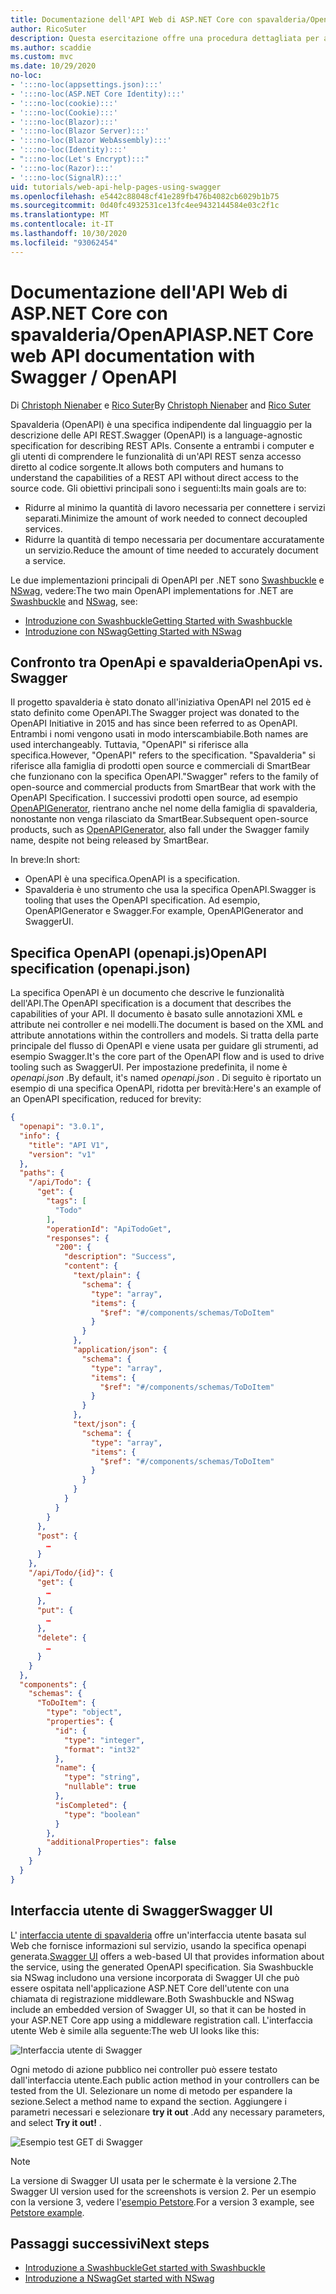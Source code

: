 ```yaml
---
title: Documentazione dell'API Web di ASP.NET Core con spavalderia/OpenAPI
author: RicoSuter
description: Questa esercitazione offre una procedura dettagliata per aggiungere spavalderia per generare la documentazione e le pagine della Guida per un'app per le API Web.
ms.author: scaddie
ms.custom: mvc
ms.date: 10/29/2020
no-loc:
- ':::no-loc(appsettings.json):::'
- ':::no-loc(ASP.NET Core Identity):::'
- ':::no-loc(cookie):::'
- ':::no-loc(Cookie):::'
- ':::no-loc(Blazor):::'
- ':::no-loc(Blazor Server):::'
- ':::no-loc(Blazor WebAssembly):::'
- ':::no-loc(Identity):::'
- ":::no-loc(Let's Encrypt):::"
- ':::no-loc(Razor):::'
- ':::no-loc(SignalR):::'
uid: tutorials/web-api-help-pages-using-swagger
ms.openlocfilehash: e5442c88048cf41e289fb476b4082cb6029b1b75
ms.sourcegitcommit: 0d40fc4932531ce13fc4ee9432144584e03c2f1c
ms.translationtype: MT
ms.contentlocale: it-IT
ms.lasthandoff: 10/30/2020
ms.locfileid: "93062454"
---
```

# <a name="aspnet-core-web-api-documentation-with-swagger--openapi"></a><span data-ttu-id="7c50d-103">Documentazione dell'API Web di ASP.NET Core con spavalderia/OpenAPI</span><span class="sxs-lookup"><span data-stu-id="7c50d-103">ASP.NET Core web API documentation with Swagger / OpenAPI</span></span>

<span data-ttu-id="7c50d-104">Di [Christoph Nienaber](https://twitter.com/zuckerthoben) e [Rico Suter](https://blog.rsuter.com/)</span><span class="sxs-lookup"><span data-stu-id="7c50d-104">By [Christoph Nienaber](https://twitter.com/zuckerthoben) and [Rico Suter](https://blog.rsuter.com/)</span></span>

<span data-ttu-id="7c50d-105">Spavalderia (OpenAPI) è una specifica indipendente dal linguaggio per la descrizione delle API REST.</span><span class="sxs-lookup"><span data-stu-id="7c50d-105">Swagger (OpenAPI) is a language-agnostic specification for describing REST APIs.</span></span> <span data-ttu-id="7c50d-106">Consente a entrambi i computer e gli utenti di comprendere le funzionalità di un'API REST senza accesso diretto al codice sorgente.</span><span class="sxs-lookup"><span data-stu-id="7c50d-106">It allows both computers and humans to understand the capabilities of a REST API without direct access to the source code.</span></span> <span data-ttu-id="7c50d-107">Gli obiettivi principali sono i seguenti:</span><span class="sxs-lookup"><span data-stu-id="7c50d-107">Its main goals are to:</span></span>

* <span data-ttu-id="7c50d-108">Ridurre al minimo la quantità di lavoro necessaria per connettere i servizi separati.</span><span class="sxs-lookup"><span data-stu-id="7c50d-108">Minimize the amount of work needed to connect decoupled services.</span></span>
* <span data-ttu-id="7c50d-109">Ridurre la quantità di tempo necessaria per documentare accuratamente un servizio.</span><span class="sxs-lookup"><span data-stu-id="7c50d-109">Reduce the amount of time needed to accurately document a service.</span></span>

<span data-ttu-id="7c50d-110">Le due implementazioni principali di OpenAPI per .NET sono [Swashbuckle](https://github.com/domaindrivendev/Swashbuckle.AspNetCore) e [NSwag](https://github.com/RicoSuter/NSwag), vedere:</span><span class="sxs-lookup"><span data-stu-id="7c50d-110">The two main OpenAPI implementations for .NET are [Swashbuckle](https://github.com/domaindrivendev/Swashbuckle.AspNetCore) and [NSwag](https://github.com/RicoSuter/NSwag), see:</span></span>

* [<span data-ttu-id="7c50d-111">Introduzione con Swashbuckle</span><span class="sxs-lookup"><span data-stu-id="7c50d-111">Getting Started with Swashbuckle</span></span>](xref:tutorials/get-started-with-swashbuckle)
* [<span data-ttu-id="7c50d-112">Introduzione con NSwag</span><span class="sxs-lookup"><span data-stu-id="7c50d-112">Getting Started with NSwag</span></span>](xref:tutorials/get-started-with-nswag)

## <a name="openapi-vs-swagger"></a><span data-ttu-id="7c50d-113">Confronto tra OpenApi e spavalderia</span><span class="sxs-lookup"><span data-stu-id="7c50d-113">OpenApi vs. Swagger</span></span>

<span data-ttu-id="7c50d-114">Il progetto spavalderia è stato donato all'iniziativa OpenAPI nel 2015 ed è stato definito come OpenAPI.</span><span class="sxs-lookup"><span data-stu-id="7c50d-114">The Swagger project was donated to the OpenAPI Initiative in 2015 and has since been referred to as OpenAPI.</span></span> <span data-ttu-id="7c50d-115">Entrambi i nomi vengono usati in modo interscambiabile.</span><span class="sxs-lookup"><span data-stu-id="7c50d-115">Both names are used interchangeably.</span></span> <span data-ttu-id="7c50d-116">Tuttavia, "OpenAPI" si riferisce alla specifica.</span><span class="sxs-lookup"><span data-stu-id="7c50d-116">However, "OpenAPI" refers to the specification.</span></span> <span data-ttu-id="7c50d-117">"Spavalderia" si riferisce alla famiglia di prodotti open source e commerciali di SmartBear che funzionano con la specifica OpenAPI.</span><span class="sxs-lookup"><span data-stu-id="7c50d-117">"Swagger" refers to the family of open-source and commercial products from SmartBear that work with the OpenAPI Specification.</span></span> <span data-ttu-id="7c50d-118">I successivi prodotti open source, ad esempio [OpenAPIGenerator](https://github.com/OpenAPITools/openapi-generator), rientrano anche nel nome della famiglia di spavalderia, nonostante non venga rilasciato da SmartBear.</span><span class="sxs-lookup"><span data-stu-id="7c50d-118">Subsequent open-source products, such as [OpenAPIGenerator](https://github.com/OpenAPITools/openapi-generator), also fall under the Swagger family name, despite not being released by SmartBear.</span></span>

<span data-ttu-id="7c50d-119">In breve:</span><span class="sxs-lookup"><span data-stu-id="7c50d-119">In short:</span></span>

* <span data-ttu-id="7c50d-120">OpenAPI è una specifica.</span><span class="sxs-lookup"><span data-stu-id="7c50d-120">OpenAPI is a specification.</span></span>
* <span data-ttu-id="7c50d-121">Spavalderia è uno strumento che usa la specifica OpenAPI.</span><span class="sxs-lookup"><span data-stu-id="7c50d-121">Swagger is tooling that uses the OpenAPI specification.</span></span> <span data-ttu-id="7c50d-122">Ad esempio, OpenAPIGenerator e Swagger.</span><span class="sxs-lookup"><span data-stu-id="7c50d-122">For example, OpenAPIGenerator and SwaggerUI.</span></span>

## <a name="openapi-specification-openapijson"></a><span data-ttu-id="7c50d-123">Specifica OpenAPI (openapi.js)</span><span class="sxs-lookup"><span data-stu-id="7c50d-123">OpenAPI specification (openapi.json)</span></span>

<span data-ttu-id="7c50d-124">La specifica OpenAPI è un documento che descrive le funzionalità dell'API.</span><span class="sxs-lookup"><span data-stu-id="7c50d-124">The OpenAPI specification is a document that describes the capabilities of your API.</span></span> <span data-ttu-id="7c50d-125">Il documento è basato sulle annotazioni XML e attribute nei controller e nei modelli.</span><span class="sxs-lookup"><span data-stu-id="7c50d-125">The document is based on the XML and attribute annotations within the controllers and models.</span></span> <span data-ttu-id="7c50d-126">Si tratta della parte principale del flusso di OpenAPI e viene usata per guidare gli strumenti, ad esempio Swagger.</span><span class="sxs-lookup"><span data-stu-id="7c50d-126">It's the core part of the OpenAPI flow and is used to drive tooling such as SwaggerUI.</span></span> <span data-ttu-id="7c50d-127">Per impostazione predefinita, il nome è *openapi.json* .</span><span class="sxs-lookup"><span data-stu-id="7c50d-127">By default, it's named *openapi.json* .</span></span> <span data-ttu-id="7c50d-128">Di seguito è riportato un esempio di una specifica OpenAPI, ridotta per brevità:</span><span class="sxs-lookup"><span data-stu-id="7c50d-128">Here's an example of an OpenAPI specification, reduced for brevity:</span></span>

```json
{
  "openapi": "3.0.1",
  "info": {
    "title": "API V1",
    "version": "v1"
  },
  "paths": {
    "/api/Todo": {
      "get": {
        "tags": [
          "Todo"
        ],
        "operationId": "ApiTodoGet",
        "responses": {
          "200": {
            "description": "Success",
            "content": {
              "text/plain": {
                "schema": {
                  "type": "array",
                  "items": {
                    "$ref": "#/components/schemas/ToDoItem"
                  }
                }
              },
              "application/json": {
                "schema": {
                  "type": "array",
                  "items": {
                    "$ref": "#/components/schemas/ToDoItem"
                  }
                }
              },
              "text/json": {
                "schema": {
                  "type": "array",
                  "items": {
                    "$ref": "#/components/schemas/ToDoItem"
                  }
                }
              }
            }
          }
        }
      },
      "post": {
        …
      }
    },
    "/api/Todo/{id}": {
      "get": {
        …
      },
      "put": {
        …
      },
      "delete": {
        …
      }
    }
  },
  "components": {
    "schemas": {
      "ToDoItem": {
        "type": "object",
        "properties": {
          "id": {
            "type": "integer",
            "format": "int32"
          },
          "name": {
            "type": "string",
            "nullable": true
          },
          "isCompleted": {
            "type": "boolean"
          }
        },
        "additionalProperties": false
      }
    }
  }
}
```

## <a name="swagger-ui"></a><span data-ttu-id="7c50d-129">Interfaccia utente di Swagger</span><span class="sxs-lookup"><span data-stu-id="7c50d-129">Swagger UI</span></span>

<span data-ttu-id="7c50d-130">L' [interfaccia utente di spavalderia](https://swagger.io/swagger-ui/) offre un'interfaccia utente basata sul Web che fornisce informazioni sul servizio, usando la specifica openapi generata.</span><span class="sxs-lookup"><span data-stu-id="7c50d-130">[Swagger UI](https://swagger.io/swagger-ui/) offers a web-based UI that provides information about the service, using the generated OpenAPI specification.</span></span> <span data-ttu-id="7c50d-131">Sia Swashbuckle sia NSwag includono una versione incorporata di Swagger UI che può essere ospitata nell'applicazione ASP.NET Core dell'utente con una chiamata di registrazione middleware.</span><span class="sxs-lookup"><span data-stu-id="7c50d-131">Both Swashbuckle and NSwag include an embedded version of Swagger UI, so that it can be hosted in your ASP.NET Core app using a middleware registration call.</span></span> <span data-ttu-id="7c50d-132">L'interfaccia utente Web è simile alla seguente:</span><span class="sxs-lookup"><span data-stu-id="7c50d-132">The web UI looks like this:</span></span>

![Interfaccia utente di Swagger](web-api-help-pages-using-swagger/_static/swagger-ui.png)

<span data-ttu-id="7c50d-134">Ogni metodo di azione pubblico nei controller può essere testato dall'interfaccia utente.</span><span class="sxs-lookup"><span data-stu-id="7c50d-134">Each public action method in your controllers can be tested from the UI.</span></span> <span data-ttu-id="7c50d-135">Selezionare un nome di metodo per espandere la sezione.</span><span class="sxs-lookup"><span data-stu-id="7c50d-135">Select a method name to expand the section.</span></span> <span data-ttu-id="7c50d-136">Aggiungere i parametri necessari e selezionare **try it out** .</span><span class="sxs-lookup"><span data-stu-id="7c50d-136">Add any necessary parameters, and select **Try it out!** .</span></span>

![Esempio test GET di Swagger](web-api-help-pages-using-swagger/_static/get-try-it-out.png)

> [!NOTE]
> <span data-ttu-id="7c50d-138">La versione di Swagger UI usata per le schermate è la versione 2.</span><span class="sxs-lookup"><span data-stu-id="7c50d-138">The Swagger UI version used for the screenshots is version 2.</span></span> <span data-ttu-id="7c50d-139">Per un esempio con la versione 3, vedere l'[esempio Petstore](https://petstore.swagger.io/).</span><span class="sxs-lookup"><span data-stu-id="7c50d-139">For a version 3 example, see [Petstore example](https://petstore.swagger.io/).</span></span>

## <a name="next-steps"></a><span data-ttu-id="7c50d-140">Passaggi successivi</span><span class="sxs-lookup"><span data-stu-id="7c50d-140">Next steps</span></span>

* [<span data-ttu-id="7c50d-141">Introduzione a Swashbuckle</span><span class="sxs-lookup"><span data-stu-id="7c50d-141">Get started with Swashbuckle</span></span>](xref:tutorials/get-started-with-swashbuckle)
* [<span data-ttu-id="7c50d-142">Introduzione a NSwag</span><span class="sxs-lookup"><span data-stu-id="7c50d-142">Get started with NSwag</span></span>](xref:tutorials/get-started-with-nswag)
